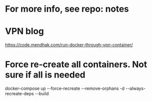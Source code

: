 # For more info, see repo: notes
# VPN blog
https://code.mendhak.com/run-docker-through-vpn-container/
# Force re-create all containers. Not sure if all is needed
docker-compose up --force-recreate --remove-orphans -d --always-recreate-deps --build

